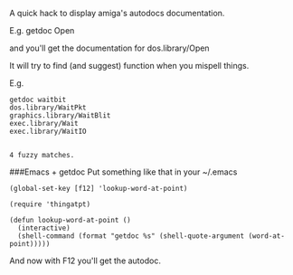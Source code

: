 A quick hack to display amiga's autodocs documentation.

E.g. getdoc Open

and you'll get the documentation for dos.library/Open

It will try to find (and suggest) function when you mispell things.

E.g.
```
getdoc waitbit
dos.library/WaitPkt
graphics.library/WaitBlit
exec.library/Wait
exec.library/WaitIO


4 fuzzy matches.
```

###Emacs + getdoc
Put something like that in your ~/.emacs
```
(global-set-key [f12] 'lookup-word-at-point)

(require 'thingatpt)

(defun lookup-word-at-point ()
  (interactive)
  (shell-command (format "getdoc %s" (shell-quote-argument (word-at-point)))))
```
And now with F12 you'll get the autodoc.
